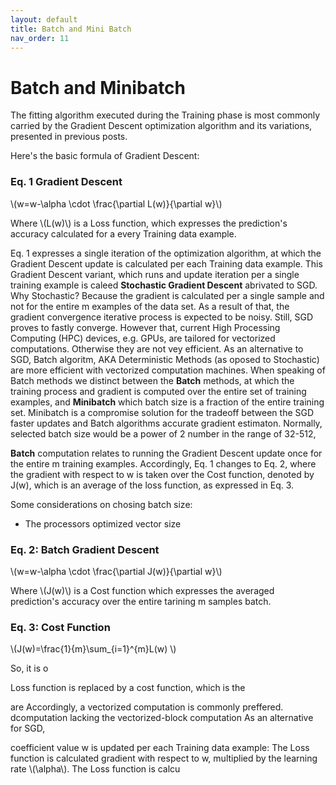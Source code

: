 ```yaml
---
layout: default
title: Batch and Mini Batch
nav_order: 11
---
```

# Batch and Minibatch

The  fitting algorithm executed during the Training phase is most commonly carried by the Gradient Descent optimization algorithm and its variations, presented in previous posts.

Here's the basic formula of Gradient Descent:

### Eq. 1 Gradient Descent

\\(w=w-\alpha \cdot \frac{\partial L(w)}{\partial w}\\)

Where \\(L(w)\\) is a Loss function, which expresses the prediction's accuracy calculated for a every Training data example.

Eq. 1 expresses a single iteration of the optimization algorithm, at which the Gradient Descent update is calculated per each Training data example. This Gradient Descent variant, which runs and update iteration per a single training example is caleed **Stochastic Gradient Descent** abrivated to SGD. Why Stochastic? Because the gradient is calculated per a single sample and not for the entire m examples of the data set. As a result of that, the gradient convergence iterative process is expected to be noisy. Still, SGD proves to fastly converge. However that, current High Processing Computing (HPC) devices, e.g. GPUs, are tailored for vectorized computations. Otherwise they are not vey efficient. As an alternative to SGD, Batch algoritm, AKA Deterministic Methods (as oposed to Stochastic)  are more efficient with vectorized computation machines. When speaking of Batch methods we distinct between the **Batch** methods, at which the training process and gradient is computed over the entire set of training examples, and **Minibatch** which batch size is a fraction of the entire training set. Minibatch is a compromise solution for the tradeoff between the SGD faster updates and Batch algorithms accurate gradient estimaton. Normally, selected batch size would be a power of 2 number in the range of 32-512, 



**Batch** computation relates to running the Gradient Descent update once for the entire m training examples. Accordingly, Eq. 1 changes to Eq. 2, where the gradient with respect to w is taken over the Cost function, denoted by J(w), which is an average of the loss function, as expressed in Eq. 3.

Some considerations on chosing batch size:
- The processors optimized vector size


### Eq. 2: Batch Gradient Descent
\\(w=w-\alpha \cdot \frac{\partial J(w)}{\partial w}\\)

Where \\(J(w)\\) is a Cost function which expresses the averaged prediction's accuracy over the entire tarining m samples batch.

### Eq. 3: Cost Function

\\(J(w)=\frac{1}{m}\sum_{i=1}^{m}L(w)
\\)

So, it is o
















Loss function is replaced by a cost function, which is the 

are Accordingly, a vectorized computation is commonly preffered. dcomputation lacking the vectorized-block computation
As an alternative for SGD, 

coefficient value w is updated per each Training data example: The  Loss function is calculated  gradient with respect to w, multiplied by the learning rate \\(\alpha\\). The Loss function is calcu




